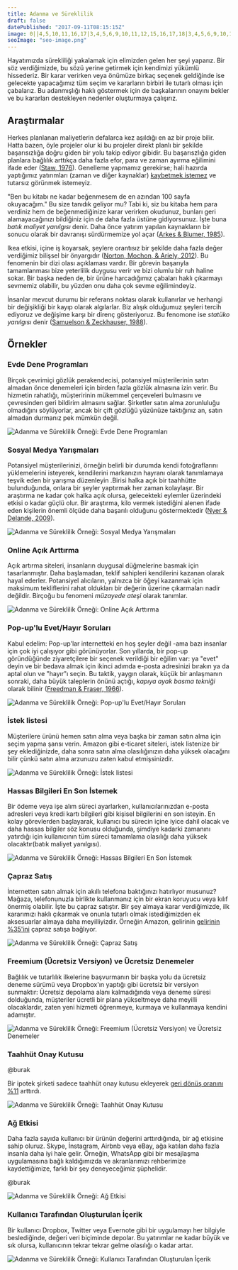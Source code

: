 ```yaml
---
title: Adanma ve Süreklilik
draft: false
datePublished: "2017-09-11T08:15:15Z"
image: 0||4,5,10,11,16,17|3,4,5,6,9,10,11,12,15,16,17,18|3,4,5,6,9,10,11,12,15,16,17,18|4,5,10,11,16,17|||4,5,10,11,16,17|3,4,5,6,9,10,11,12,15,16,17,18|3,4,5,6,9,10,11,12,15,16,17,18|4,5,10,11,16,17|||4,5,10,11,16,17|3,4,5,6,9,10,11,12,15,16,17,18|3,4,5,6,9,10,11,12,15,16,17,18|4,5,10,11,16,17
seoImage: "seo-image.png"
---
```


Hayatımızda sürekliliği yakalamak için elimizden gelen her şeyi yaparız. Bir söz verdiğimizde, bu sözü yerine getirmek için kendimizi yükümlü hissederiz. Bir karar verirken veya önümüze birkaç seçenek geldiğinde ise gelecekte yapacağımız tüm seçim ve kararların birbiri ile tutarlı olması için çabalarız. Bu adanmışlığı haklı göstermek için de başkalarının onayını bekler ve bu kararları destekleyen nedenler oluşturmaya çalışırız.

## Araştırmalar

Herkes planlanan maliyetlerin defalarca kez aşıldığı en az bir proje bilir. Hatta bazen, öyle projeler olur ki bu projeler direkt planlı bir şekilde başarısızlığa doğru giden bir yolu takip ediyor gibidir. Bu başarıszlığa giden planlara bağlılık arttıkça daha fazla efor, para ve zaman ayırma eğilimini ifade eder ([Staw, 1976](http://www.sciencedirect.com/science/article/pii/0030507376900052)). Genelleme yapmamız gerekirse; hali hazırda yaptığımız yatırımları (zaman ve diğer kaynaklar) [kaybetmek istemez](/loss-aversion/) ve tutarsız görünmek istemeyiz.

"Ben bu kitabı ne kadar beğenmesem de en azından 100 sayfa okuyacağım." Bu size tanıdık geliyor mu? Tabi ki, siz bu kitaba hem para verdiniz hem de beğenmediğinize karar verirken okudunuz, bunları geri alamayacağınızı bildiğiniz için de daha fazla üstüne gidiyorsunuz. İşte buna *batık maliyet yanılgısı* denir. Daha önce yatırım yapılan kaynakların bir sonucu olarak bir davranışı sürdürmemize yol açar  ([Arkes & Blumer, 1985](http://www.sciencedirect.com/science/article/pii/0749597885900494)).

Ikea etkisi, içine iş koyarsak, şeylere orantısız bir şekilde daha fazla değer verdiğimiz bilişsel bir önyargıdır ([Norton, Mochon, & Ariely, 2012](http://www.hbs.edu/faculty/Pages/item.aspx?num=41121)). Bu fenomenin bir dizi olası açıklaması vardır. Bir görevin başarıyla tamamlanması bize yeterlilik duygusu verir ve bizi olumlu bir ruh haline sokar. Bir başka neden de, bir ürüne harcadığımız çabaları haklı çıkarmayı sevmemiz olabilir, bu yüzden onu daha çok sevme eğilimindeyiz.

İnsanlar mevcut durumu bir referans noktası olarak kullanırlar ve herhangi bir değişikliği bir kayıp olarak algılarlar. Biz alışık olduğumuz şeyleri tercih ediyoruz ve değişime karşı bir direnç gösteriyoruz. Bu fenomone ise *statüko yanılgısı* denir ([Samuelson & Zeckhauser, 1988](https://sites.hks.harvard.edu/fs/rzeckhau/SQBDM.pdf)).



## Örnekler


### Evde Dene Programları

Birçok çevrimiçi gözlük perakendecisi, potansiyel müşterilerinin satın almadan önce denemeleri için birden fazla gözlük almasına izin verir. Bu hizmetin rahatlığı, müşteririnin mükemmel çerçeveleri bulmasını ve çevresinden geri bildirim almasını sağlar. Şirketler satın alma zorunluluğu olmadığını söylüyorlar, ancak bir çift gözlüğü yüzünüze taktığınız an, satın almadan durmanız pek mümkün değil.

![Adanma ve Süreklilik Örneği: Evde Dene Programları](01-home-try-on-programs.png)


### Sosyal Medya Yarışmaları

Potansiyel müşterilerinizi, örneğin belirli bir durumda kendi fotoğraflarını yüklemelerini isteyerek, kendilerini markanızın hayranı olarak tanımlamaya teşvik eden bir yarışma düzenleyin .Birisi halka açık bir taahhütte bulunduğunda, onlara bir şeyler yaptırmak her zaman kolaylaşır. Bir araştırma ne kadar çok halka açık olursa, gelecekteki eylemler üzerindeki etkisi o kadar güçlü olur.
Bir araştırma, kilo vermek istediğini alenen ifade eden kişilerin önemli ölçüde daha başarılı olduğunu göstermektedir ([Nyer & Delande, 2009](http://onlinelibrary.wiley.com/doi/10.1002/mar.20316/abstract)).

![Adanma ve Süreklilik Örneği: Sosyal Medya Yarışmaları](02-social-media-contests.png)


### Online Açık Arttırma

Açık artırma siteleri, insanların duygusal düğmelerine basmak için tasarlanmıştır. Daha başlamadan, teklif sahipleri kendilerini kazanan olarak hayal ederler. Potansiyel alıcıların, yalnızca bir öğeyi kazanmak için maksimum tekliflerini rahat oldukları bir değerin üzerine çıkarmaları nadir değildir. Birçoğu bu fenomeni *müzayede ateşi* olarak tanımlar.


![Adanma ve Süreklilik Örneği: Online Açık Arttırma](03-online-auctions.png)


### Pop-up'lu Evet/Hayır Soruları

Kabul edelim: Pop-up'lar internetteki en hoş şeyler değil -ama bazı insanlar için çok iyi çalışıyor gibi görünüyorlar. Son yıllarda, bir pop-up göründüğünde ziyaretçilere bir seçenek verildiği bir eğilim var: ya "evet" deyin ve bir bedava almak için ikinci adımda e-posta adresinizi bırakın ya da aptal olun ve "hayır"ı seçin. Bu taktik, yaygın olarak, küçük bir anlaşmanın sonraki, daha büyük taleplerin önünü açtığı, *kapıya ayak basma tekniği* olarak bilinir ([Freedman & Fraser, 1966](https://www.researchgate.net/publication/17217362_Compliance_Without_Pressure_The_Foot-in-the-Door_Technique)).

![Adanma ve Süreklilik Örneği: Pop-up'lu Evet/Hayır Soruları](04-popups.png)


### İstek listesi

Müşterilere ürünü hemen satın alma veya başka bir zaman satın alma için seçim yapma şansı verin. Amazon gibi e-ticaret siteleri, istek listenize bir şey eklediğinizde, daha sonra satın alma olasılığınızın daha yüksek olacağını bilir çünkü satın alma arzunuzu zaten kabul etmişsinizdir.


![Adanma ve Süreklilik Örneği: İstek listesi](05-wish-lists.png)


### Hassas Bilgileri En Son İstemek

Bir ödeme veya işe alım süreci ayarlarken, kullanıcılarınızdan e-posta adresleri veya kredi kartı bilgileri gibi kişisel bilgilerini en son isteyin. En kolay görevlerden başlayarak, kullanıcı bu sürecin içine iyice dahil olacak ve daha hassas bilgiler söz konusu olduğunda, şimdiye kadarki zamanını yatırdığı için kullanıcının tüm süreci tamamlama olasılığı daha yüksek olacaktır(batık maliyet yanılgısı).

![Adanma ve Süreklilik Örneği: Hassas Bilgileri En Son İstemek](06-asking-for-sensitive-information-last.png)


### Çapraz Satış

İnternetten  satın almak için akıllı telefona baktığınızı hatırlıyor musunuz? Mağaza, telefonunuzla birlikte kullanmanız için bir ekran koruyucu veya kılıf önermiş olabilir. İşte bu çapraz satıştır. Bir şey almaya karar verdiğimizde, ilk kararımızı haklı çıkarmak ve onunla tutarlı olmak istediğimizden ek aksesuarlar almaya daha meyilliyizdir. Örneğin Amazon, gelirinin [gelirinin %35'ini](http://www.the-future-of-commerce.com/2013/10/14/ecommerce-cross-sell-up-sell/) çapraz satışa bağlıyor.

![Adanma ve Süreklilik Örneği: Çapraz Satış](07-cross-selling.png)


### Freemium (Ücretsiz Versiyon) ve Ücretsiz Denemeler

Bağlılık ve tutarlılık ilkelerine başvurmanın bir başka yolu da ücretsiz deneme sürümü veya Dropbox'ın yaptığı gibi ücretsiz bir versiyon sunmaktır: Ücretsiz depolama alanı kalmadığında veya deneme süresi dolduğunda, müşteriler ücretli bir plana yükseltmeye daha meyilli olacaklardır, zaten yeni hizmeti öğrenmeye, kurmaya ve kullanmaya kendini adamıştır.

![Adanma ve Süreklilik Örneği: Freemium (Ücretsiz Versiyon) ve Ücretsiz Denemeler](08-freemium-free-trials.png)


### Taahhüt Onay Kutusu

@burak

Bir ipotek şirketi sadece taahhüt onay kutusu ekleyerek [geri dönüş oranını %11](http://www.conversionvoodoo.com/blog/2010/07/11-conversion-rate-increase-with-a-%E2%80%9Ccommitment-checkbox%E2%80%9D/) arttırdı.

![Adanma ve Süreklilik Örneği: Taahhüt Onay Kutusu](09-commitment-checkbox.png)


### Ağ Etkisi

Daha fazla sayıda kullanıcı bir ürünün değerini arttırdığında, bir  ağ etkisine sahip oluruz. Skype, İnstagram, Airbnb veya eBay, ağa katılan daha fazla insanla daha iyi hale gelir. Örneğin, WhatsApp gibi bir mesajlaşma uygulamasına bağlı kaldığımızda ve akranlarımızı rehberimize kaydettiğimize, farklı bir şey deneyeceğimiz şüphelidir.

@burak

![Adanma ve Süreklilik Örneği: Ağ Etkisi](10-network-effect.png)


### Kullanıcı Tarafından Oluşturulan İçerik

Bir kullanıcı Dropbox, Twitter veya Evernote gibi bir uygulamayı her bilgiyle beslediğinde, değeri veri biçiminde depolar. Bu yatırımlar ne kadar büyük ve sık olursa, kullanıcının tekrar tekrar gelme olasılığı o kadar artar.

![Adanma ve Süreklilik Örneği: Kullanıcı Tarafından Oluşturulan İçerik](11-user-generated-content.png)
